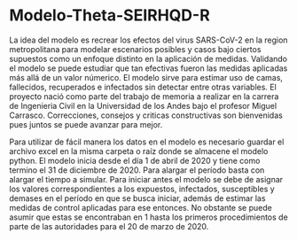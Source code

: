 # Modelo-Theta-SEIRHQD-R
La idea del modelo es recrear los efectos del virus SARS-CoV-2 en la region metropolitana para modelar escenarios posibles y casos bajo ciertos supuestos como un enfoque distinto en la aplicación de medidas.
Validando el modelo se puede estudiar que tan efectivas fueron las medidas aplicadas más allá de un valor númerico. El modelo sirve para estimar uso de camas, fallecidos, recuperados e infectados sin detectar entre otras variables.
El proyecto nació como parte del trabajo de memoria a realizar en la carrera de Ingenieria Civil en la Universidad de los Andes bajo el profesor Miguel Carrasco.
Correcciones, consejos y criticas constructivas son bienvenidas pues juntos se puede avanzar para mejor.

Para utilizar de fácil manera los datos en el modelo es necesario guardar el archivo excel en la misma carpeta o raíz donde se almacene el modelo python. El modelo inicia desde el día 1 de abril de 2020 y tiene como termino el 31 de diciembre de 2020. Para alargar el período basta con alargar el tiempo a simular. Para iniciar antes el modelo se debe de asignar los valores correspondientes a los expuestos, infectados, susceptibles y demases en el período en que se busca iniciar, además de estimar las medidas de control aplicadas para ese entonces. No obstante se puede asumir que estas se encontraban en 1 hasta los primeros procedimientos de parte de las autoridades para el 20 de marzo de 2020.
